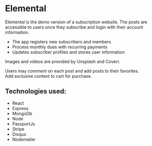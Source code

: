 # Elemental

Elemental is the demo version of a subscription website.  The posts are accessible to users once they subscribe and login with their account information.  

- The app registers new subscribers and members 
- Process monthly dues with recurring payments 
- Updates subscriber profiles and stores user information

Images and videos are provided by Unsplash and Coverr.

Users may comment on each post and add posts to their favorites.  
Add exclusive content to cart for purchase. 

## Technologies used: 

- React
- Express
- MongoDb
- Node
- PassportJs
- Stripe
- Disqus
- Nodemailer


